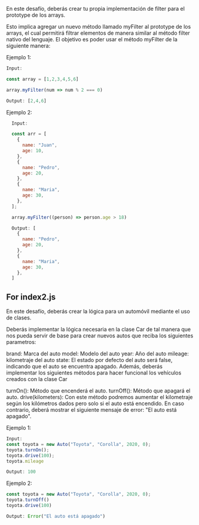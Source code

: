 En este desafío, deberás crear tu propia implementación de filter para el prototype de los arrays.

Esto implica agregar un nuevo método llamado myFilter al prototype de los arrays, el cual permitirá filtrar elementos de manera similar al método filter nativo del lenguaje. El objetivo es poder usar el método myFilter de la siguiente manera:

Ejemplo 1:

```js
Input:

const array = [1,2,3,4,5,6]

array.myFilter(num => num % 2 === 0)

Output: [2,4,6]

```
Ejemplo 2:

```js
  Input:

  const arr = [
    {
      name: "Juan",
      age: 10,
    },
    {
      name: "Pedro",
      age: 20,
    },
    {
      name: "Maria",
      age: 30,
    },
  ];

  array.myFilter((person) => person.age > 18)

  Output: [
    {
      name: "Pedro",
      age: 20,
    },
    {
      name: "Maria",
      age: 30,
    },
  ]
```


## For index2.js
En este desafío, deberás crear la lógica para un automóvil mediante el uso de clases.

Deberás implementar la lógica necesaria en la clase Car de tal manera que nos pueda servir de base para crear nuevos autos que reciba los siguientes parametros:

brand: Marca del auto
model: Modelo del auto
year: Año del auto
mileage: kilometraje del auto
state: El estado por defecto del auto será false, indicando que el auto se encuentra apagado.
Además, deberás implementar los siguientes métodos para hacer funcional los vehículos creados con la clase Car

turnOn(): Método que encenderá el auto.
turnOff(): Método que apagará el auto.
drive(kilometers): Con este método podremos aumentar el kilometraje según los kilómetros dados pero solo si el auto está encendido. En caso contrario, deberá mostrar el siguiente mensaje de error: "El auto está apagado".

Ejemplo 1:

```js
Input:
const toyota = new Auto("Toyota", "Corolla", 2020, 0);
toyota.turnOn();
toyota.drive(100);
toyota.mileage

Output: 100
```
Ejemplo 2:
```js
const toyota = new Auto("Toyota", "Corolla", 2020, 0);
toyota.turnOff()
toyota.drive(100)

Output: Error("El auto está apagado")
```


